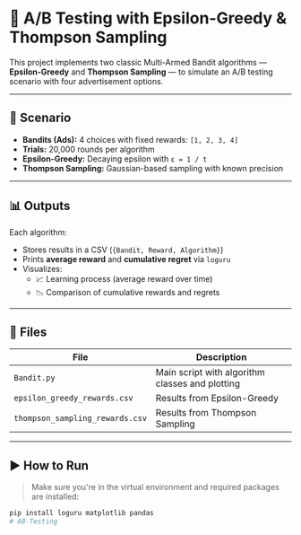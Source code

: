 # 🎯 A/B Testing with Epsilon-Greedy & Thompson Sampling

This project implements two classic Multi-Armed Bandit algorithms — **Epsilon-Greedy** and **Thompson Sampling** — to simulate an A/B testing scenario with four advertisement options.

---

## 📌 Scenario

- **Bandits (Ads):** 4 choices with fixed rewards: `[1, 2, 3, 4]`
- **Trials:** 20,000 rounds per algorithm
- **Epsilon-Greedy:** Decaying epsilon with `ε = 1 / t`
- **Thompson Sampling:** Gaussian-based sampling with known precision

---

## 📊 Outputs

Each algorithm:
- Stores results in a CSV (`{Bandit, Reward, Algorithm}`)
- Prints **average reward** and **cumulative regret** via `loguru`
- Visualizes:
  - 📈 Learning process (average reward over time)
  - 📉 Comparison of cumulative rewards and regrets

---

## 📁 Files

| File | Description |
|------|-------------|
| `Bandit.py` | Main script with algorithm classes and plotting |
| `epsilon_greedy_rewards.csv` | Results from Epsilon-Greedy |
| `thompson_sampling_rewards.csv` | Results from Thompson Sampling |

---

## ▶️ How to Run

> Make sure you're in the virtual environment and required packages are installed:

```bash
pip install loguru matplotlib pandas
# AB-Testing
